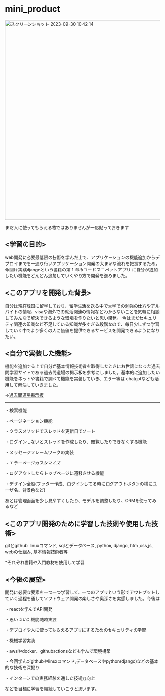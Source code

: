 # mini_product


<img width="647" alt="スクリーンショット 2023-09-30 10 42 14" src="https://github.com/hirohiro-sys/mini_product/assets/126783940/709b4b99-45e3-45ea-bbf0-19bbd2173348">


まだ人に使ってもらえる物ではありませんが一応貼っておきます

## <学習の目的>
web開発に必要最低限の技術を学んだ上で、アプリケーションの機能追加からデプロイまでを一通り行いアプリケーション開発の大まかな流れを把握するため。今回は実践djangoという書籍の第１章のコードスニペットアプリ
に自分が追加したい機能をどんどん追加していくやり方で開発を進めました。

## <このアプリを開発した背景>
自分は現在韓国に留学しており、留学生活を送る中で大学での勉強の仕方やアルバイトの情報、visaや海外での就活関連の情報などわからないことを気軽に相談してみんなで解決できるような環境を作りたいと思い開発。
今はまだセキュリティ関連の知識など不足している知識が多すぎる段階なので、毎日少しずつ学習していく中でより多くの人に価値を提供できるサービスを開発できるようになりたい。

## <自分で実装した機能>

機能を追加する上で自分が基本情報技術者を取得したときにお世話になった過去問学習サイトである過去問道場の掲示板を参考にしました。基本的に追加したい機能をネットや書籍で調べて機能を実装していき、エラー等は
chatgptなども活用して解決していきました。

→[過去問道場掲示板](https://www.fe-siken.com/febbs.php)

<hr>

・検索機能

・ページネーション機能

・クラスメソッドでスレッドを更新日でソート

・ログインしないとスレッドを作成したり、閲覧したりできなくする機能

・メッセージフレームワークの実装

・エラーページカスタマイズ

・ログアウトしたらトップページに遷移させる機能

・デザイン全般(フッター作成、ログインしてる時にログアウトボタンの横にユーザ名、背景色など)

あとは管理画面を少し見やすくしたり、モデルを調整したり、ORMを使ってみるなど

## <このアプリ開発のために学習した技術や使用した技術>
gitとgithub, linuxコマンド, sqlとデータベース, python, django, html,css,js, webの仕組み, 基本情報技術者等

*それぞれ書籍や入門教材を使用して学習



## <今後の展望>
開発に必要な要素を一つ一つ学習して、一つのアプリという形でアウトプットしていく過程を通してソフトウェア開発の楽しさや奥深さを実感しました。今後は

・reactを学んでAPI開発

・思いついた機能随時実装

・デプロイや人に使ってもらえるアプリにするためのセキュリティの学習

・機械学習実装

・awsやdocker、githubactionsなども学んで環境構築

・今回学んだgithubやlinuxコマンド,データベースやpython(django)などの基本的な技術を深掘り

・インターンでの実務経験を通した技術力向上

などを目標に学習を継続していこうと思います。



